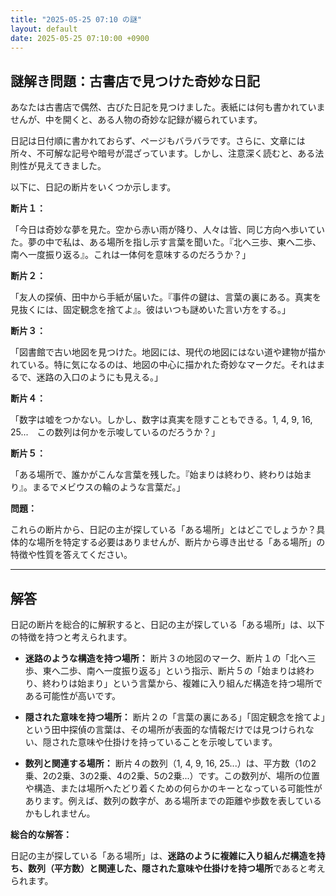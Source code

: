 ```yaml
---
title: "2025-05-25 07:10 の謎"
layout: default
date: 2025-05-25 07:10:00 +0900
---
```

## 謎解き問題：古書店で見つけた奇妙な日記

あなたは古書店で偶然、古びた日記を見つけました。表紙には何も書かれていませんが、中を開くと、ある人物の奇妙な記録が綴られています。

日記は日付順に書かれておらず、ページもバラバラです。さらに、文章には所々、不可解な記号や暗号が混ざっています。しかし、注意深く読むと、ある法則性が見えてきました。

以下に、日記の断片をいくつか示します。

**断片１：**

「今日は奇妙な夢を見た。空から赤い雨が降り、人々は皆、同じ方向へ歩いていた。夢の中で私は、ある場所を指し示す言葉を聞いた。『北へ三歩、東へ二歩、南へ一度振り返る』。これは一体何を意味するのだろうか？」

**断片２：**

「友人の探偵、田中から手紙が届いた。『事件の鍵は、言葉の裏にある。真実を見抜くには、固定観念を捨てよ』。彼はいつも謎めいた言い方をする。」

**断片３：**

「図書館で古い地図を見つけた。地図には、現代の地図にはない道や建物が描かれている。特に気になるのは、地図の中心に描かれた奇妙なマークだ。それはまるで、迷路の入口のようにも見える。」

**断片４：**

「数字は嘘をつかない。しかし、数字は真実を隠すこともできる。1, 4, 9, 16, 25...　この数列は何かを示唆しているのだろうか？」

**断片５：**

「ある場所で、誰かがこんな言葉を残した。『始まりは終わり、終わりは始まり』。まるでメビウスの輪のような言葉だ。」

**問題：**

これらの断片から、日記の主が探している「ある場所」とはどこでしょうか？具体的な場所を特定する必要はありませんが、断片から導き出せる「ある場所」の特徴や性質を答えてください。

---

## 解答

日記の断片を総合的に解釈すると、日記の主が探している「ある場所」は、以下の特徴を持つと考えられます。

*   **迷路のような構造を持つ場所：** 断片３の地図のマーク、断片１の「北へ三歩、東へ二歩、南へ一度振り返る」という指示、断片５の「始まりは終わり、終わりは始まり」という言葉から、複雑に入り組んだ構造を持つ場所である可能性が高いです。

*   **隠された意味を持つ場所：** 断片２の「言葉の裏にある」「固定観念を捨てよ」という田中探偵の言葉は、その場所が表面的な情報だけでは見つけられない、隠された意味や仕掛けを持っていることを示唆しています。

*   **数列と関連する場所：** 断片４の数列（1, 4, 9, 16, 25...）は、平方数（1の2乗、2の2乗、3の2乗、4の2乗、5の2乗...）です。この数列が、場所の位置や構造、または場所へたどり着くための何らかのキーとなっている可能性があります。例えば、数列の数字が、ある場所までの距離や歩数を表しているかもしれません。

**総合的な解答：**

日記の主が探している「ある場所」は、**迷路のように複雑に入り組んだ構造を持ち、数列（平方数）と関連した、隠された意味や仕掛けを持つ場所**であると考えられます。
